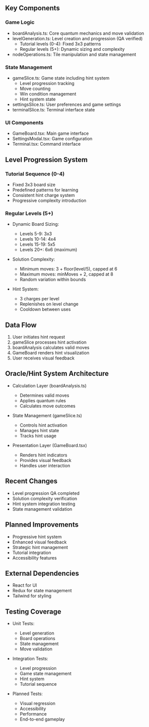 ## Key Components

### Game Logic
- boardAnalysis.ts: Core quantum mechanics and move validation
- levelGeneration.ts: Level creation and progression (QA verified)
  * Tutorial levels (0-4): Fixed 3x3 patterns
  * Regular levels (5+): Dynamic sizing and complexity
- nodeOperations.ts: Tile manipulation and state management

### State Management
- gameSlice.ts: Game state including hint system
  * Level progression tracking
  * Move counting
  * Win condition management
  * Hint system state
- settingsSlice.ts: User preferences and game settings
- terminalSlice.ts: Terminal interface state

### UI Components
- GameBoard.tsx: Main game interface
- SettingsModal.tsx: Game configuration
- Terminal.tsx: Command interface

## Level Progression System
### Tutorial Sequence (0-4)
- Fixed 3x3 board size
- Predefined patterns for learning
- Consistent hint charge system
- Progressive complexity introduction

### Regular Levels (5+)
- Dynamic Board Sizing:
  * Levels 5-9: 3x3
  * Levels 10-14: 4x4
  * Levels 15-19: 5x5
  * Levels 20+: 6x6 (maximum)

- Solution Complexity:
  * Minimum moves: 3 + floor(level/5), capped at 6
  * Maximum moves: minMoves + 2, capped at 8
  * Random variation within bounds

- Hint System:
  * 3 charges per level
  * Replenishes on level change
  * Cooldown between uses

## Data Flow
1. User initiates hint request
2. gameSlice processes hint activation
3. boardAnalysis calculates valid moves
4. GameBoard renders hint visualization
5. User receives visual feedback

## Oracle/Hint System Architecture
- Calculation Layer (boardAnalysis.ts)
  * Determines valid moves
  * Applies quantum rules
  * Calculates move outcomes

- State Management (gameSlice.ts)
  * Controls hint activation
  * Manages hint state
  * Tracks hint usage

- Presentation Layer (GameBoard.tsx)
  * Renders hint indicators
  * Provides visual feedback
  * Handles user interaction

## Recent Changes
- Level progression QA completed
- Solution complexity verification
- Hint system integration testing
- State management validation

## Planned Improvements
- Progressive hint system
- Enhanced visual feedback
- Strategic hint management
- Tutorial integration
- Accessibility features

## External Dependencies
- React for UI
- Redux for state management
- Tailwind for styling

## Testing Coverage
- Unit Tests:
  * Level generation
  * Board operations
  * State management
  * Move validation

- Integration Tests:
  * Level progression
  * Game state management
  * Hint system
  * Tutorial sequence

- Planned Tests:
  * Visual regression
  * Accessibility
  * Performance
  * End-to-end gameplay
